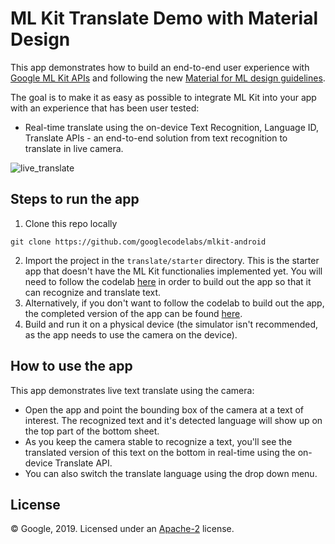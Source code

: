 # ML Kit Translate Demo with Material Design

This app demonstrates how to build an end-to-end user experience with [Google ML Kit APIs](https://developers.google.com/ml-kit) and following the new [Material for ML design guidelines](https://material.io/collections/machine-learning/).

The goal is to make it as easy as possible to integrate ML Kit into your app with an experience that has been user tested:

* Real-time translate using the on-device Text Recognition, Language ID, Translate APIs - an end-to-end solution from text recognition to translate in live camera.

![live_translate](./demo.gif)


## Steps to run the app

1. Clone this repo locally
  ```
  git clone https://github.com/googlecodelabs/mlkit-android
  ```
2. Import the project in the `translate/starter` directory. This is the starter app that doesn't have the ML Kit functionalies implemented yet. You will need to follow the codelab [here](https://codelabs.developers.google.com/codelabs/mlkit-android-translate) in order to build out the app so that it can recognize and translate text.
3. Alternatively, if you don't want to follow the codelab to build out the app, the completed version of the app can be found [here](https://github.com/googlesamples/mlkit/tree/master/android/translate-showcase).
3. Build and run it on a physical device (the simulator isn't recommended, as the app needs to use the camera on the device).

## How to use the app

This app demonstrates live text translate using the camera:
* Open the app and point the bounding box of the camera at a text of interest. The recognized text and it's detected language will show up on the top part of the bottom sheet.
* As you keep the camera stable to recognize a text, you'll see the translated version of this text on the bottom in real-time using the on-device Translate API.
* You can also switch the translate language using the drop down menu.


## License
© Google, 2019. Licensed under an [Apache-2](./LICENSE) license.

